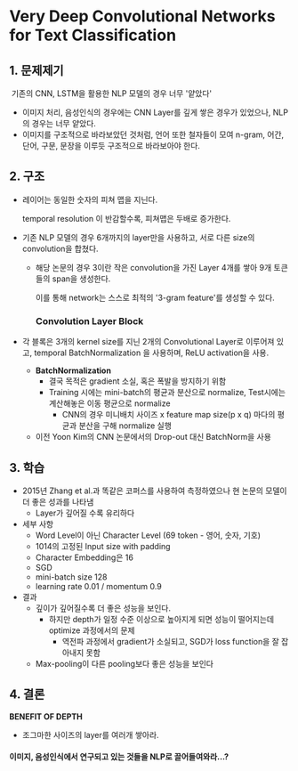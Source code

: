 # Very Deep Convolutional Networks for Text Classification



## 1. 문제제기

​	기존의 CNN, LSTM을 활용한 NLP 모델의 경우 너무 '얕았다'

- 이미지 처리, 음성인식의 경우에는 CNN Layer를 깊게 쌓은 경우가 있었으나, NLP의 경우는 너무 얕았다.
- 이미지를 구조적으로 바라보았던 것처럼, 언어 또한 철자들이 모여 n-gram, 어간, 단어, 구문, 문장을 이루듯 구조적으로 바라보아야 한다.



## 2. 구조

- 레이어는 동일한 숫자의 피쳐 맵을 지닌다.

  temporal resolution 이 반감할수록, 피쳐맵은 두배로 증가한다.

- 기존 NLP 모델의 경우 6개까지의 layer만을 사용하고, 서로 다른 size의 convolution을 합쳤다.

  - 해당 논문의 경우 3이란 작은 convolution을 가진 Layer 4개를 쌓아 9개 토큰들의 span을 생성한다.

    이를 통해 network는 스스로 최적의 '3-gram feature'를 생성할 수 있다. 

	### Convolution Layer Block

- 각 블록은 3개의 kernel size를 지닌 2개의 Convolutional Layer로 이루어져 있고, temporal BatchNormalization 을 사용하며, ReLU activation을 사용.
  - **BatchNormalization**
    - 결국 목적은 gradient 소실, 혹은 폭발을 방지하기 위함
    - Training 시에는 mini-batch의 평균과 분산으로 normalize, Test시에는 계산해놓은 이동 평균으로 normalize
      - CNN의 경우 미니배치 사이즈 x feature map size(p x q) 마다의 평균과 분산을 구해 normalize 실행
  - 이전 Yoon Kim의 CNN 논문에서의 Drop-out 대신 BatchNorm을 사용



## 3. 학습

- 2015년 Zhang et al.과 똑같은 코퍼스를 사용하여 측정하였으나 현 논문의 모델이 더 좋은 성과를 나타냄
  - Layer가 깊어질 수록 유리하다
- 세부 사항
  - Word Level이 아닌 Character Level (69 token - 영어, 숫자, 기호)
  - 1014의 고정된 Input size with padding
  - Character Embedding은 16
  - SGD
  - mini-batch size 128
  - learning rate 0.01 / momentum 0.9
- 결과
  - 깊이가 깊어질수록 더 좋은 성능을 보인다.
    - 하지만 depth가 일정 수준 이상으로 높아지게 되면 성능이 떨어지는데 optimize 과정에서의 문제
      - 역전파 과정에서 gradient가 소실되고, SGD가 loss function을 잘 잡아내지 못함
  - Max-pooling이 다른 pooling보다 좋은 성능을 보인다



## 4. 결론

**BENEFIT OF DEPTH**

- 조그마한 사이즈의 layer를 여러개 쌓아라.

#### 이미지, 음성인식에서 연구되고 있는 것들을 NLP로 끌어들여와라...?



